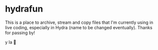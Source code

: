 # hydrafun
This is a place to archive, stream and copy files that I'm currently using in live coding, especially in Hydra (name to be changed eventually). Thanks for passing by!

y la 🧀
